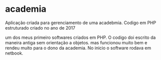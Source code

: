 # academia
Aplicação criada para gerenciamento de uma acadebmia. Codigo em PHP estruturado criado no ano de 2017

um dos meus primeiro softwares criados em PHP. O codigo doi escrito da maneira antiga sem orientação a objetos. mas funcionou muito bem e rendeu muito para o dono da 
academia. No inicio o software rodava em netbook.
